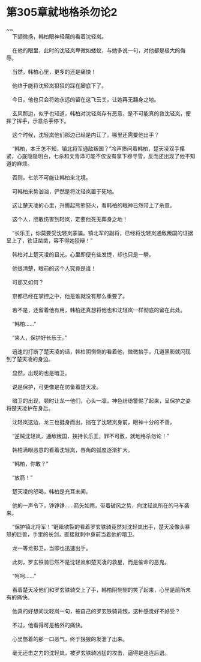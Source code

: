 # 第305章就地格杀勿论2
~~<br>&nbsp;&nbsp;&nbsp;&nbsp;下颌微扬，韩柏眼神轻蔑的看着沈轻岚。<br><br>&nbsp;&nbsp;&nbsp;&nbsp;在他的眼里，此时的沈轻岚卑微如蝼蚁，与她多说一句，对他都是极大的侮辱。<br><br>&nbsp;&nbsp;&nbsp;&nbsp;当然，韩柏心里，更多的还是痛快！<br><br>&nbsp;&nbsp;&nbsp;&nbsp;他终于能将沈轻岚狠狠的踩在脚底下了。<br><br>&nbsp;&nbsp;&nbsp;&nbsp;今日，他也只会将她永远的留在这飞云关，让她再无翻身之地。<br><br>&nbsp;&nbsp;&nbsp;&nbsp;玄风那边，似乎也知道，韩柏对沈轻岚存有恶意，是不可能真的救沈轻岚，便挥了挥手，示意杀手停下。<br><br>&nbsp;&nbsp;&nbsp;&nbsp;这个时候，沈轻岚他们那边已经是内讧了，哪里还需要他出手？<br><br>&nbsp;&nbsp;&nbsp;&nbsp;“韩柏，本王怎不知，镇北将军通敌叛国？”冷声质问着韩柏，楚天凌双手攥紧，心底隐隐明白，七杀和文青泽可能不仅没有拿下穆寻雪，反而还出现了他不知道的麻烦。<br><br>&nbsp;&nbsp;&nbsp;&nbsp;否则，七杀不可能让韩柏来北境。<br><br>&nbsp;&nbsp;&nbsp;&nbsp;可韩柏来势汹汹，俨然是将沈轻岚置于死地。<br><br>&nbsp;&nbsp;&nbsp;&nbsp;这让楚天凌的心里，升腾起熊熊怒火，看韩柏的眼神已然带上了杀意。<br><br>&nbsp;&nbsp;&nbsp;&nbsp;这个人，胆敢伤害到轻岚，定要他死无葬身之地！<br><br>&nbsp;&nbsp;&nbsp;&nbsp;“长乐王，你莫要受沈轻岚蒙骗。镇北军的副将，已经将沈轻岚通敌叛国的证据呈上了，铁证凿凿，容不得她狡辩！”<br><br>&nbsp;&nbsp;&nbsp;&nbsp;韩柏对上楚天凌的目光，心里即便有些发憷，却也只是一瞬。<br><br>&nbsp;&nbsp;&nbsp;&nbsp;他很清楚，眼前的这个人究竟是谁！<br><br>&nbsp;&nbsp;&nbsp;&nbsp;可那又如何？<br><br>&nbsp;&nbsp;&nbsp;&nbsp;京都已经在掌控之中，他是谁就没有那么重要了。<br><br>&nbsp;&nbsp;&nbsp;&nbsp;若不是，还留着他有用，韩柏还真想将他也和沈轻岚一样彻底的留在此处。<br><br>&nbsp;&nbsp;&nbsp;&nbsp;“韩柏……”<br><br>&nbsp;&nbsp;&nbsp;&nbsp;“来人，保护好长乐王。”<br><br>&nbsp;&nbsp;&nbsp;&nbsp;迅速的打断了楚天凌的话，韩柏阴恻恻的看着他，微微抬手，几道黑影就闪现到了楚天凌的身边。<br><br>&nbsp;&nbsp;&nbsp;&nbsp;显然，出现的也是暗卫。<br><br>&nbsp;&nbsp;&nbsp;&nbsp;说是保护，可更像是在防备着楚天凌。<br><br>&nbsp;&nbsp;&nbsp;&nbsp;暗卫的出现，顿时让龙一他们，心头一凛，神色纷纷警惕了起来，呈保护之姿将楚天凌护在身后。<br><br>&nbsp;&nbsp;&nbsp;&nbsp;沈轻岚这边，龙三也挺身而出，挡在了沈轻岚身前，眼神十分的不善。<br><br>&nbsp;&nbsp;&nbsp;&nbsp;“逆贼沈轻岚，通敌叛国，挟持长乐王，罪不可赦，就地格杀勿论！”<br><br>&nbsp;&nbsp;&nbsp;&nbsp;韩柏满眼恶意的看着沈轻岚，唇角的弧度逐渐扩大。<br><br>&nbsp;&nbsp;&nbsp;&nbsp;“韩柏，你敢？”<br><br>&nbsp;&nbsp;&nbsp;&nbsp;“放箭！”<br><br>&nbsp;&nbsp;&nbsp;&nbsp;楚天凌的怒喝，韩柏是充耳未闻。<br><br>&nbsp;&nbsp;&nbsp;&nbsp;他的一声令下，铮铮铮……箭矢如雨，带着破风之势，向沈轻岚所在的马车袭来。<br><br>&nbsp;&nbsp;&nbsp;&nbsp;“保护镇北将军！”睚眦欲裂的看着罗玄铁骑竟然对沈轻岚出手，楚天凌像头暴怒的巨兽，手里的长剑，直接就刺中身前当着他的暗卫。<br><br>&nbsp;&nbsp;&nbsp;&nbsp;龙一等龙影卫，当即也迅速出手。<br><br>&nbsp;&nbsp;&nbsp;&nbsp;此刻，罗玄铁骑已然不是沈轻岚和楚天凌的救星，而是催命的恶鬼。<br><br>&nbsp;&nbsp;&nbsp;&nbsp;“呵呵……”<br><br>&nbsp;&nbsp;&nbsp;&nbsp;看着楚天凌他们和罗玄铁骑交上了手，韩柏阴恻恻的笑了起来，心里是前所未有的痛快。<br><br>&nbsp;&nbsp;&nbsp;&nbsp;他真的好想问沈轻岚一句，被自己的罗玄铁骑背叛，这种感觉好不好受？<br><br>&nbsp;&nbsp;&nbsp;&nbsp;不过，他看得可是格外的痛快。<br><br>&nbsp;&nbsp;&nbsp;&nbsp;心里憋着的那一口恶气，终于狠狠的发泄了出来。<br><br>&nbsp;&nbsp;&nbsp;&nbsp;毫无还击之力的沈轻岚，被罗玄铁骑凶猛的攻击，逼得是连连后退。<br><br>
                    

<script>_fwqdsqadxfw()</script>
<div><script>_dfwf1dw();</script></div>
<div><script>_dfwf1agdw();</script></div>
                
